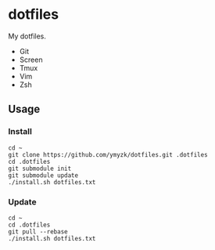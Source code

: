 # dotfiles
My dotfiles.

* Git
* Screen
* Tmux
* Vim
* Zsh

## Usage
### Install
```
cd ~
git clone https://github.com/ymyzk/dotfiles.git .dotfiles
cd .dotfiles
git submodule init
git submodule update
./install.sh dotfiles.txt
```

### Update
```
cd ~
cd .dotfiles
git pull --rebase
./install.sh dotfiles.txt
```
